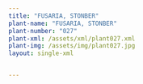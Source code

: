 ```yaml
---
title: "FUSARIA, STONBER"
plant-name: "FUSARIA, STONBER"
plant-number: "027"
plant-xml: /assets/xml/plant027.xml
plant-img: /assets/img/plant027.jpg
layout: single-xml


---
```

